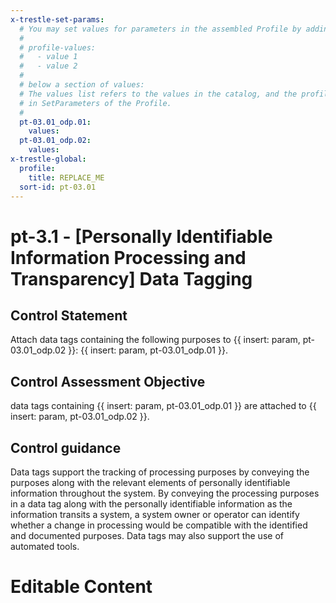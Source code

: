 ```yaml
---
x-trestle-set-params:
  # You may set values for parameters in the assembled Profile by adding
  #
  # profile-values:
  #   - value 1
  #   - value 2
  #
  # below a section of values:
  # The values list refers to the values in the catalog, and the profile-values represent values
  # in SetParameters of the Profile.
  #
  pt-03.01_odp.01:
    values:
  pt-03.01_odp.02:
    values:
x-trestle-global:
  profile:
    title: REPLACE_ME
  sort-id: pt-03.01
---
```


# pt-3.1 - \[Personally Identifiable Information Processing and Transparency\] Data Tagging

## Control Statement

Attach data tags containing the following purposes to {{ insert: param, pt-03.01_odp.02 }}: {{ insert: param, pt-03.01_odp.01 }}.

## Control Assessment Objective

data tags containing {{ insert: param, pt-03.01_odp.01 }} are attached to {{ insert: param, pt-03.01_odp.02 }}.

## Control guidance

Data tags support the tracking of processing purposes by conveying the purposes along with the relevant elements of personally identifiable information throughout the system. By conveying the processing purposes in a data tag along with the personally identifiable information as the information transits a system, a system owner or operator can identify whether a change in processing would be compatible with the identified and documented purposes. Data tags may also support the use of automated tools.

# Editable Content

<!-- Make additions and edits below -->
<!-- The above represents the contents of the control as received by the profile, prior to additions. -->
<!-- If the profile makes additions to the control, they will appear below. -->
<!-- The above markdown may not be edited but you may edit the content below, and/or introduce new additions to be made by the profile. -->
<!-- If there is a yaml header at the top, parameter values may be edited. Use --set-parameters to incorporate the changes during assembly. -->
<!-- The content here will then replace what is in the profile for this control, after running profile-assemble. -->
<!-- The current profile has no added parts for this control, but you may add new ones here. -->
<!-- Each addition must have a heading either of the form ## Control my_addition_name -->
<!-- or ## Part a. (where the a. refers to one of the control statement labels.) -->
<!-- "## Control" parts are new parts added after the statement part. -->
<!-- "## Part" parts are new parts added into the top-level statement part with that label. -->
<!-- Subparts may be added with nested hash levels of the form ### My Subpart Name -->
<!-- underneath the parent ## Control or ## Part being added -->
<!-- See https://ibm.github.io/compliance-trestle/tutorials/ssp_profile_catalog_authoring/ssp_profile_catalog_authoring for guidance. -->
